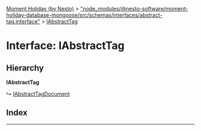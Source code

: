 [Moment Holiday (by Nesto)](../README.md) > ["node_modules/@nesto-software/moment-holiday-database-mongoose/src/schemas/interfaces/abstract-tag.interface"](../modules/_node_modules__nesto_software_moment_holiday_database_mongoose_src_schemas_interfaces_abstract_tag_interface_.md) > [IAbstractTag](../interfaces/_node_modules__nesto_software_moment_holiday_database_mongoose_src_schemas_interfaces_abstract_tag_interface_.iabstracttag.md)

# Interface: IAbstractTag

## Hierarchy

**IAbstractTag**

↳  [IAbstractTagDocument](_node_modules__nesto_software_moment_holiday_database_mongoose_src_schemas_interfaces_abstract_tag_interface_.iabstracttagdocument.md)

## Index

---

